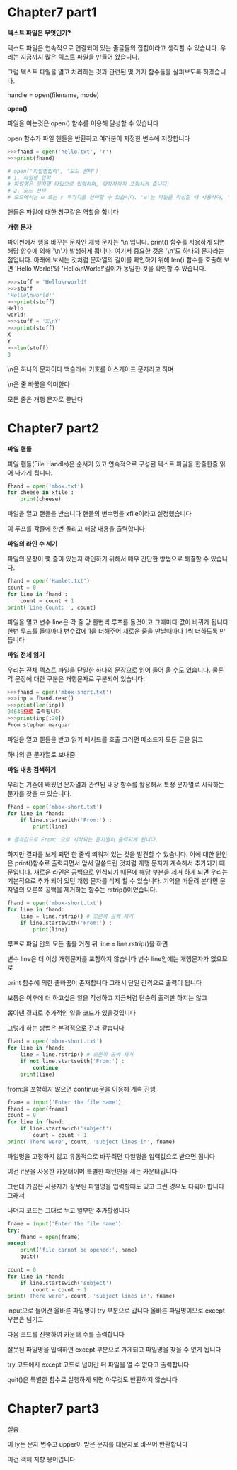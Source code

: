 # Chapter7 part1

**텍스트 파일은 무엇인가?**

텍스트 파일은 연속적으로 연결되어 있는 줄글들의 집합이라고 생각할 수 있습니다. 우리는 지금까지 많은 텍스트 파일을 만들어 왔습니다.

그럼 텍스트 파일을 열고 처리하는 것과 관련된 몇 가지 함수들을 살펴보도록 하겠습니다.



handle = open(filename, mode)

**open()**

파일을 여는것은 open() 함수를 이용해 달성할 수 있습니다

open 함수가 파일 핸들을 반환하고 여러분이 지정한 변수에 저장합니다

```python
>>>fhand = open('hello.txt', 'r')
>>>print(fhand)

# open('파일명입력', '모드 선택')
# 1. 파일명 입력
# 파일명은 문자열 타입으로 입력하며, 확장자까지 포함시켜 줍니다.
# 2. 모드 선택
# 모드에서는 w 또는 r 두가지를 선택할 수 있습니다. 'w'는 파일을 작성할 때 사용하며, 'r'은 파일을 읽을 때 사용합니다.
```

핸들은 파일에 대한 창구같은 역할을 합니다



**개행 문자**

파이썬에서 행을 바꾸는 문자인 개행 문자는 '\n'입니다. print() 함수를 사용하게 되면 해당 함수에 의해 '\n'가 발생하게 됩니다. 여기서 중요한 것은 '\n'도 하나의 문자라는 점입니다. 아래에 보시는 것처럼 문자열의 길이를 확인하기 위해 len() 함수를 호출해 보면 'Hello World!'와 'Hello\nWorld!'길이가 동일한 것을 확인할 수 있습니다.

```python
>>>stuff = 'Hello\nworld!'
>>>stuff
'Hello\nworld!'
>>>print(stuff)
Hello
world!
>>>stuff = 'X\nY'
>>>print(stuff)
X
Y
>>>len(stuff)
3
```

\n은 하나의 문자이다 백슬래쉬 기호를 이스케이프 문자라고 하며

\n은 줄 바꿈을 의미한다

모든 줄은 개행 문자로 끝난다



# Chapter7 part2

**파일 핸들**

파일 핸들(File Handle)은 순서가 있고 연속적으로 구성된 텍스트 파일을 한줄한줄 읽어 나가게 됩니다. 

```python
fhand = open('mbox.txt')
for cheese in xfile :
    print(cheese)
```

파일을 열고 핸들을 받습니다 핸들의 변수명을 xfile이라고 설정했습니다

이 루프를 각줄에 한번 돌리고 해당 내용을 출력합니다



**파일의 라인 수 세기**

파일의 문장이 몇 줄이 있는지 확인하기 위해서 매우 간단한 방법으로 해결할 수 있습니다. 

```python
fhand = open('Hamlet.txt')
count = 0
for line in fhand :
    count = count + 1
print('Line Count: ', count)
```

파일을 열고 변수 line은 각 줄 당 한번씩 루프를 돌것이고 그때마다 값이 바뀌게 됩니다 한번 루프를 돌때마다 변수값에 1을 더해주어 새로운 줄을 만날때마다 1씩 더하도록 만듭니다



**파일 전체 읽기**

우리는 전체 텍스트 파일을 단일한 하나의 문장으로 읽어 들어 올 수도 있습니다. 물론 각 문장에 대한 구분은 개행문자로 구분되어 있습니다.

```python
>>>fhand = open('mbox-short.txt')
>>>inp = fhand.read()
>>>print(len(inp))
94646으로 출력됩니다.
>>>print(inp[:20])
From stephen.marquar
```

파일을 열고 핸들을 받고 읽기 메서드를 호출  그러면 메소드가 모든 글을 읽고

하나의 큰 문자열로 보내줌



**파일 내용 검색하기**

우리는 기존에 배웠던 문자열과 관련된 내장 함수를 활용해서 특정 문자열로 시작하는 문자를 찾을 수 있습니다.

```python
fhand = open('mbox-short.txt')
for line in fhand:
    if line.startswith('From:') :
        print(line)
        
# 결과값으로 From: 으로 시작되는 문자열이 출력되게 됩니다.
```

하지만 결과를 보게 되면 한 줄씩 띄워져 있는 것을 발견할 수 있습니다. 이에 대한 원인은 print()함수로 출력되면서 앞서 말씀드린 것처럼 개행 문자가 계속해서 추가되기 때문입니다. 새로운 라인은 공백으로 인식되기 때문에 해당 부분을 제거 하게 되면 우리는 기본적으로 추가 되어 있던 개행 문자를 삭제 할 수 있습니다. 기억을 떠올려 본다면 문자열의 오른쪽 공백을 제거하는 함수는 rstrip()이었습니다. 

```python
fhand = open('mbox-short.txt')
for line in fhand:
    line = line.rstrip() # 오른쪽 공백 제거
    if line.startswith('From:') :
        print(line)
```

루프로 파일 안의 모든 줄을 거친 뒤 line = line.rstrip()을 하면

변수 line은 더 이상 개행문자를 포함하지 않습니다 변수 line안에는 개행문자가 없으므로

print 함수에 의한 줄바꿈이 존재합니다 그래서 단일 간격으로 출력이 됩니다

보통은 이후에 더 하고싶은 일을 작성하고 지금처럼 단순히 출력만 하지는 않고 

뽑아낸 결과로 추가적인 일을  코드가 있을것입니다

그렇게 하는 방법은 본격적으로 전과 같습니다

```python
fhand = open('mbox-short.txt')
for line in fhand:
    line = line.rstrip() # 오른쪽 공백 제거
    if not line.startswith('From:') :
        continue
    print(line)
```

from:을 포함하지 않으면  continue문을 이용해 계속 진행

```python
fname = input('Enter the file name')
fhand = open(fname)
count = 0
for line in fhand:
    if line.startswich('subject')
        count = count + 1
print('There were', count, 'subject lines in', fname)
```

파일명을 고정하지 않고 유동적으로 바꾸려면 파일명을 입력값으로 받으면 됩니다

이건 if문을 사용한 카운터이며 특별한 패턴만을 세는 카운터입니다

그런데 가끔은 사용자가 잘못된  파일명을 입력할때도 있고 그런 경우도 다뤄야 합니다 그래서

나머지 코드는 그대로 두고 일부만 추가할껍니다

``` python
fname = input('Enter the file name')
try:
    fhand = open(fname)
except:
    print('file cannot be opened:', name)
    quit()
    
count = 0
for line in fhand:
    if line.startswich('subject')
        count = count + 1
print('There were', count, 'subject lines in', fname)
```

input으로 들어간 올바른 파일명이 try 부분으로 갑니다 올바른 파일명이므로 except 부분은 넘기고

다음 코드를 진행하여 카운터 수를 출력합니다

잘못된 파일명을 입력하면 except 부분으로 가게되고 파일명을 찾을 수 없게 됩니다

try 코드에서 except 코드로 넘어간 뒤 파일을 열 수 없다고 출력합니다

quit()은 특별한 함수로 실행하게 되면 아무것도 반환하지 않습니다



# Chapter7 part3

실습

이 ly는 문자 변수고 upper이  받은 문자를 대문자로 바꾸어 반환합니다

이건 객체 지향 용어입니다